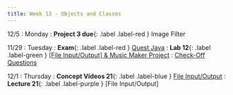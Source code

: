 ```yaml
---
title: Week 13 - Objects and Classes
---
```


12/5
: Monday
: **Project 3 due**{: .label .label-red } Image Filter

11/29
: Tuesday
: **Exam**{: .label .label-red } [Quest Java](#)
: **Lab 12**{: .label .label-green } [[File Input/Output] & Music Maker Project](#)
  : [Check-Off Questions](https://cs151.org/lab/)

12/1
: Thursday
: **Concept Videos 21**{: .label .label-blue } [File Input/Output](#)
: **Lecture 21**{: .label .label-purple } [File Input/Output]